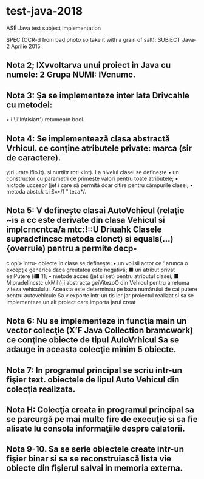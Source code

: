 # test-java-2018
ASE Java test subject implementation

SPEC (OCR-d from bad photo so take it with a grain of salt):
SUBIECT Java-2
Aprilie 2015

## Nota 2; IXvvoltarva unui proiect in Java cu numele: 2 Grupa NUMI: IVcnumc.
## Nota 3: Şa se implementeze inter lata Drivcahle cu metodei:
• i \ii'In\tisiart'\) retumea/n bool.
## Nota 4: Se implementează clasa abstractă Vrhicul. ce conţine atributele private: marca (sir de caractere).
yjri urate lflo.it). şi nurtiitr roti <int).
I a nivelul clasei se defineşte
•	un constructor cu parametri ce primeşte valori pentru toate atributele;
•	nictode uccesor (jet i care sâ permită doar citire pentru câmpurile clasei;
•	metoda abstr.k t.i £«•/f "iteza*/.
## Nota 5: V defineşte clasai AutoVchicul (relaţie ~is a cc este derivate din clasa Vehicul si implcrncntca/a mtc:!::U Driuahk Clasele supradcfincsc metoda clonct) si equals(...) {overruie) pentru a permite decp-
c op'» intru- obiecte In clase se defineşte:
•	un voiisii actor ce ‘ arunca o excepţie generica daca greutatea este negativă;
■	uri atribut privat eaiPutere (i■ 11;
•	metode acces (jet şi set) pentru atributul clasei;
■	Mipradelincstc ukMih);i abstracta geiVitezoO din Vehicul pentru a retuma viteza vehiculului. Aceasta este determinau pe baza numărului de cai putere pentru autovehicule
Sa v exporte intr-un tis ier jar proiectul realizat si sa se implementeze un alt proiect care importa jarul creat
## Nota 6: Nu se implementeze in funcţia main un vector colecţie (X’F Java Collection bramcwork) ce conţine obiecte de tipul AuloVrhicul Sa se adauge in aceasta colecţie minim 5 obiecte.
## Nota 7: In programul principal se scriu intr-un fişier text. obiectele de lipul Auto Vehicul din colecţia realizata.
## Nota H: Colecţia creata in programul principal sa se parcurgă pe mai multe fire de execuţie si sa fie alisate Iu consola informaţiile despre calatorii.
## Nota 9-10. Sa se serie obiectele create intr-un fişier binar si sa se reconstruiască lista vie obiecte din fişierul salvai in memoria externa.
